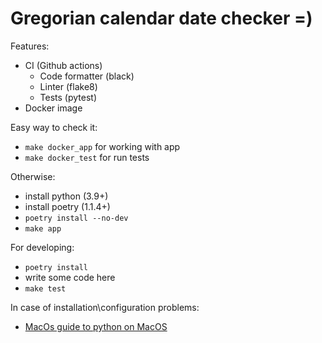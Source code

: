 # Gregorian calendar date checker =)

Features:
- CI (Github actions)
    - Code formatter (black)
    - Linter (flake8)
    - Tests (pytest)
- Docker image

Easy way to check it:
- `make docker_app` for working with app
- `make docker_test` for run tests

Otherwise:
- install python (3.9+)
- install poetry (1.1.4+)
- `poetry install --no-dev`
- `make app`

For developing:
- `poetry install`
- write some code here
- `make test`

In case of installation\configuration problems:
- [MacOs guide to python on MacOS](
  https://medium.com/@briantorresgil/definitive-guide-to-python-on-mac-osx-65acd8d969d0
  )
